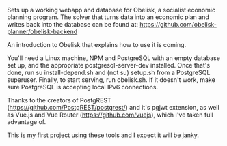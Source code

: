 Sets up a working webapp and database for Obelisk, a socialist economic planning program. The solver that turns data into an economic plan and writes back into the database can be found at: https://github.com/obelisk-planner/obelisk-backend

An introduction to Obelisk that explains how to use it is coming.

You'll need a Linux machine, NPM and PostgreSQL with an empty database set up, and the appropriate postgresql-server-dev installed.
Once that's done, run su install-depend.sh and (not su) setup.sh from a PostgreSQL superuser. Finally, to start serving, run obelisk.sh.
If it doesn't work, make sure PostgreSQL is accepting local IPv6 connections.

Thanks to the creators of PostgREST (https://github.com/PostgREST/postgrest/) and it's pgjwt extension, as well as
Vue.js and Vue Router (https://github.com/vuejs), which I've taken full advantage of.

This is my first project using these tools and I expect it will be janky.
